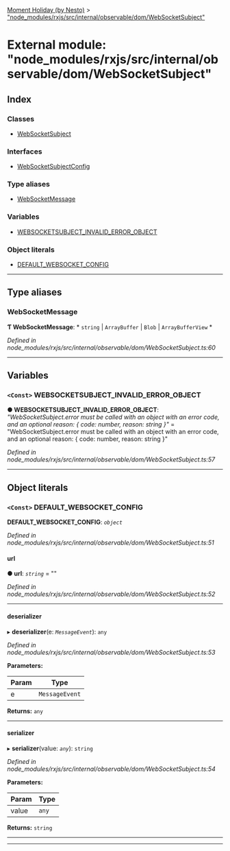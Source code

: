 [Moment Holiday (by Nesto)](../README.md) > ["node_modules/rxjs/src/internal/observable/dom/WebSocketSubject"](../modules/_node_modules_rxjs_src_internal_observable_dom_websocketsubject_.md)

# External module: "node_modules/rxjs/src/internal/observable/dom/WebSocketSubject"

## Index

### Classes

* [WebSocketSubject](../classes/_node_modules_rxjs_src_internal_observable_dom_websocketsubject_.websocketsubject.md)

### Interfaces

* [WebSocketSubjectConfig](../interfaces/_node_modules_rxjs_src_internal_observable_dom_websocketsubject_.websocketsubjectconfig.md)

### Type aliases

* [WebSocketMessage](_node_modules_rxjs_src_internal_observable_dom_websocketsubject_.md#websocketmessage)

### Variables

* [WEBSOCKETSUBJECT_INVALID_ERROR_OBJECT](_node_modules_rxjs_src_internal_observable_dom_websocketsubject_.md#websocketsubject_invalid_error_object)

### Object literals

* [DEFAULT_WEBSOCKET_CONFIG](_node_modules_rxjs_src_internal_observable_dom_websocketsubject_.md#default_websocket_config)

---

## Type aliases

<a id="websocketmessage"></a>

###  WebSocketMessage

**Ƭ WebSocketMessage**: * `string` &#124; `ArrayBuffer` &#124; `Blob` &#124; `ArrayBufferView`
*

*Defined in node_modules/rxjs/src/internal/observable/dom/WebSocketSubject.ts:60*

___

## Variables

<a id="websocketsubject_invalid_error_object"></a>

### `<Const>` WEBSOCKETSUBJECT_INVALID_ERROR_OBJECT

**● WEBSOCKETSUBJECT_INVALID_ERROR_OBJECT**: *"WebSocketSubject.error must be called with an object with an error code, and an optional reason: { code: number, reason: string }"* = "WebSocketSubject.error must be called with an object with an error code, and an optional reason: { code: number, reason: string }"

*Defined in node_modules/rxjs/src/internal/observable/dom/WebSocketSubject.ts:57*

___

## Object literals

<a id="default_websocket_config"></a>

### `<Const>` DEFAULT_WEBSOCKET_CONFIG

**DEFAULT_WEBSOCKET_CONFIG**: *`object`*

*Defined in node_modules/rxjs/src/internal/observable/dom/WebSocketSubject.ts:51*

<a id="default_websocket_config.url"></a>

####  url

**● url**: *`string`* = ""

*Defined in node_modules/rxjs/src/internal/observable/dom/WebSocketSubject.ts:52*

___
<a id="default_websocket_config.deserializer"></a>

####  deserializer

▸ **deserializer**(e: *`MessageEvent`*): `any`

*Defined in node_modules/rxjs/src/internal/observable/dom/WebSocketSubject.ts:53*

**Parameters:**

| Param | Type |
| ------ | ------ |
| e | `MessageEvent` |

**Returns:** `any`

___
<a id="default_websocket_config.serializer"></a>

####  serializer

▸ **serializer**(value: *`any`*): `string`

*Defined in node_modules/rxjs/src/internal/observable/dom/WebSocketSubject.ts:54*

**Parameters:**

| Param | Type |
| ------ | ------ |
| value | `any` |

**Returns:** `string`

___

___

